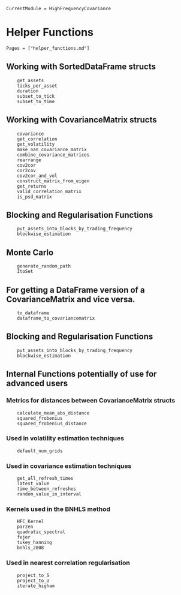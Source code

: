 
```@meta
CurrentModule = HighFrequencyCovariance
```

# Helper Functions

```@index
Pages = ["helper_functions.md"]
```

## Working with SortedDataFrame structs

```@index
    get_assets
    ticks_per_asset
    duration
    subset_to_tick
    subset_to_time
```

## Working with CovarianceMatrix structs

```@index
    covariance
    get_correlation
    get_volatility
    make_nan_covariance_matrix
    combine_covariance_matrices
    rearrange
    cov2cor
    cor2cov
    cov2cor_and_vol
    construct_matrix_from_eigen
    get_returns
    valid_correlation_matrix
    is_psd_matrix
```

## Blocking and Regularisation Functions

```@docs
    put_assets_into_blocks_by_trading_frequency
    blockwise_estimation
```

## Monte Carlo

```@docs
    generate_random_path
    ItoSet
```

## For getting a DataFrame version of a CovarianceMatrix and vice versa.

```@docs
    to_dataframe
    dataframe_to_covariancematrix
```

## Blocking and Regularisation Functions

```@docs
    put_assets_into_blocks_by_trading_frequency
    blockwise_estimation
```

## Internal Functions potentially of use for advanced users

### Metrics for distances between CovarianceMatrix structs

```@docs
    calculate_mean_abs_distance
    squared_frobenius
    squared_frobenius_distance
```

### Used in volatility estimation techniques

```@docs
    default_num_grids
```

### Used in covariance estimation techniques

```@docs
    get_all_refresh_times
    latest_value
    time_between_refreshes
    random_value_in_interval
```

### Kernels used in the BNHLS method

```@docs
    HFC_Kernel
    parzen
    quadratic_spectral
    fejer
    tukey_hanning
    bnhls_2008
```

### Used in nearest correlation regularisation
```@docs
    project_to_S
    project_to_U
    iterate_higham
```
